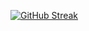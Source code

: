 
[![GitHub Streak](https://streak-stats.demolab.com?user=catgempesaw&theme=onedark&hide_border=true&border_radius=5)](https://git.io/streak-stats)
<!--
**catgempesaw/catgempesaw** is a ✨ _special_ ✨ repository because its `README.md` (this file) appears on your GitHub profile.

Here are some ideas to get you started:

- 🔭 I’m currently working on ...
- 🌱 I’m currently learning ...
- 👯 I’m looking to collaborate on ...
- 🤔 I’m looking for help with ...
- 💬 Ask me about ...
- 📫 How to reach me: ...
- 😄 Pronouns: ...
- ⚡ Fun fact: ...
-->

